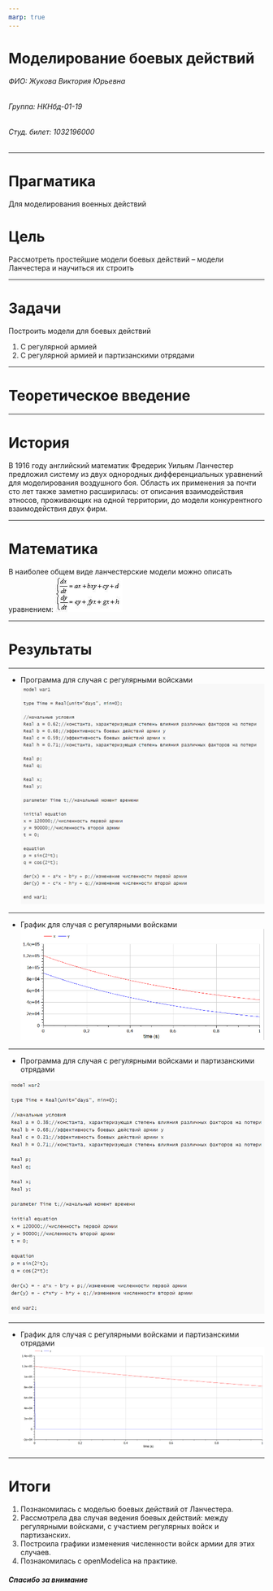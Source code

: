 ```yaml
---
marp: true
---
```

# Моделирование боевых действий

###### ФИО: Жукова Виктория Юрьевна
###### Группа: НКНбд-01-19  
###### Студ. билет: 1032196000

---

# Прагматика
Для моделирования военных действий

# Цель
Рассмотреть простейшие модели боевых действий – модели
Ланчестера и научиться их строить

---

# Задачи
Построить модели для боевых действий
1. С регулярной армией
2. С регулярной армией и партизанскими отрядами

---

# Теоретическое введение

---

# История

В 1916 году английский математик Фредерик Уильям Ланчестер предложил систему из двух однородных дифференциальных уравнений для моделирования воздушного боя. Область их применения за почти сто лет также заметно расширилась: от описания взаимодействия этносов, проживающих на одной территории, до модели конкурентного взаимодействия двух фирм.

---

# Математика

В наиболее общем виде ланчестерские модели можно описать уравнением:
![Система уравнений](img/1.jfif)

---

# Результаты

---

- Программа для случая с регулярными войсками
![Программа для случая с регулярными войсками](img/21.PNG)

---

- График для случая с регулярными войсками
![График для случая с регулярными войсками](img/3.PNG)

---

- Программа для случая с регулярными войсками и партизанскими отрядами

![Программа для случая с регулярными войсками и партизанскими отрядами](img/4.PNG)

---

- График для случая с регулярными войсками и партизанскими отрядами
![График для случая с регулярными войсками и партизанскими отрядами](img/2.PNG)

---

# Итоги
1. Познакомилась с моделью боевых действий от Ланчестера.
2. Рассмотрела два случая ведения боевых действий: между регулярными войсками, с участием регулярных войск и партизанских.
3. Построила графики изменения численности войск армии для этих случаев.
4. Познакомилась с openModelica на практике.

##### Спасибо за внимание


